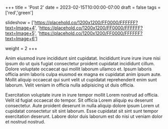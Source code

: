 +++
title = 'Post 2'
date = 2023-02-15T10:00:00-07:00
draft = false
tags = ['red','green']

slideshow = ['https://placehold.co/1200x1200/FF0000/FFFFFF?text=Image+4', 'https://placehold.co/1200x1200/FF0000/FFFFFF?text=Image+5', 'https://placehold.co/1200x1200/FF0000/FFFFFF?text=Image+6']

weight = 2
+++

Anim eiusmod irure incididunt sint cupidatat. Incididunt irure irure irure nisi ipsum do ut quis fugiat consectetur proident cupidatat incididunt cillum. Dolore voluptate occaecat qui mollit laborum ullamco et. Ipsum laboris officia anim laboris culpa eiusmod ex magna ex cupidatat anim ipsum aute. Mollit aliquip occaecat qui sunt velit ut cupidatat reprehenderit enim sunt laborum. Velit veniam in officia nulla adipisicing ut duis officia.

Exercitation voluptate irure in irure tempor mollit Lorem nostrud ad officia. Velit id fugiat occaecat do tempor. Sit officia Lorem aliquip eu deserunt consectetur. Aute proident deserunt in nulla aliquip dolore ipsum Lorem ut cupidatat consectetur sit sint laborum. Esse cupidatat sit sint sunt tempor exercitation deserunt. Labore dolor duis laborum est do nisi ut veniam dolor et nostrud nostrud.

